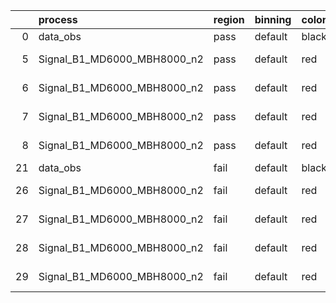 |    | process                     | region   | binning   | color   | process_type   |   scale | variation   | source_filename                                                      | source_histname    | alias                       | title     |   combine_idx |     lnN |   shapes | syst_type   | direction   | variation_alias   |
|---:|:----------------------------|:---------|:----------|:--------|:---------------|--------:|:------------|:---------------------------------------------------------------------|:-------------------|:----------------------------|:----------|--------------:|--------:|---------:|:------------|:------------|:------------------|
|  0 | data_obs                    | pass     | default   | black   | DATA           |       1 | nominal     | ./histograms_for_2DAlphabet_v15//BH_Data.root                        | hpass              | Data                        | Data      |           nan | nan     |      nan | nan         | nan         | nan               |
|  5 | Signal_B1_MD6000_MBH8000_n2 | pass     | default   | red     | SIGNAL         |       1 | lumi        | ./histograms_for_2DAlphabet_v15//BH_Signal_B1_MD6000_MBH8000_n2.root | hpass              | Signal_B1_MD6000_MBH8000_n2 | BH signal |           nan |   1.016 |      nan | lnN         | nan         | nan               |
|  6 | Signal_B1_MD6000_MBH8000_n2 | pass     | default   | red     | SIGNAL         |       1 | SVM         | ./histograms_for_2DAlphabet_v15//BH_Signal_B1_MD6000_MBH8000_n2.root | hpass_SVMsyst_up   | Signal_B1_MD6000_MBH8000_n2 | BH signal |           nan | nan     |        1 | shapes      | Up          | SVMsyst           |
|  7 | Signal_B1_MD6000_MBH8000_n2 | pass     | default   | red     | SIGNAL         |       1 | SVM         | ./histograms_for_2DAlphabet_v15//BH_Signal_B1_MD6000_MBH8000_n2.root | hpass_SVMsyst_down | Signal_B1_MD6000_MBH8000_n2 | BH signal |           nan | nan     |        1 | shapes      | Down        | SVMsyst           |
|  8 | Signal_B1_MD6000_MBH8000_n2 | pass     | default   | red     | SIGNAL         |       1 | nominal     | ./histograms_for_2DAlphabet_v15//BH_Signal_B1_MD6000_MBH8000_n2.root | hpass              | Signal_B1_MD6000_MBH8000_n2 | BH signal |           nan | nan     |      nan | nan         | nan         | nan               |
| 21 | data_obs                    | fail     | default   | black   | DATA           |       1 | nominal     | ./histograms_for_2DAlphabet_v15//BH_Data.root                        | hfail              | Data                        | Data      |           nan | nan     |      nan | nan         | nan         | nan               |
| 26 | Signal_B1_MD6000_MBH8000_n2 | fail     | default   | red     | SIGNAL         |       1 | lumi        | ./histograms_for_2DAlphabet_v15//BH_Signal_B1_MD6000_MBH8000_n2.root | hfail              | Signal_B1_MD6000_MBH8000_n2 | BH signal |           nan |   1.016 |      nan | lnN         | nan         | nan               |
| 27 | Signal_B1_MD6000_MBH8000_n2 | fail     | default   | red     | SIGNAL         |       1 | SVM         | ./histograms_for_2DAlphabet_v15//BH_Signal_B1_MD6000_MBH8000_n2.root | hfail_SVMsyst_up   | Signal_B1_MD6000_MBH8000_n2 | BH signal |           nan | nan     |        1 | shapes      | Up          | SVMsyst           |
| 28 | Signal_B1_MD6000_MBH8000_n2 | fail     | default   | red     | SIGNAL         |       1 | SVM         | ./histograms_for_2DAlphabet_v15//BH_Signal_B1_MD6000_MBH8000_n2.root | hfail_SVMsyst_down | Signal_B1_MD6000_MBH8000_n2 | BH signal |           nan | nan     |        1 | shapes      | Down        | SVMsyst           |
| 29 | Signal_B1_MD6000_MBH8000_n2 | fail     | default   | red     | SIGNAL         |       1 | nominal     | ./histograms_for_2DAlphabet_v15//BH_Signal_B1_MD6000_MBH8000_n2.root | hfail              | Signal_B1_MD6000_MBH8000_n2 | BH signal |           nan | nan     |      nan | nan         | nan         | nan               |
